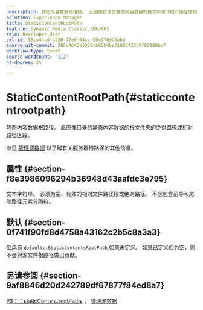 ```yaml
---
description: 静态内容数据根路径。 此图像目录的静态内容数据的根文件夹的绝对路径或相对路径区段。
solution: Experience Manager
title: StaticContentRootPath
feature: Dynamic Media Classic,SDK/API
role: Developer,User
exl-id: 55ca44cd-4330-47e6-94cc-58c078d34bbd
source-git-commit: 206e4643e3926cb85b4be2189743578f88180be7
workflow-type: tm+mt
source-wordcount: '112'
ht-degree: 2%

---
```


# StaticContentRootPath{#staticcontentrootpath}

静态内容数据根路径。 此图像目录的静态内容数据的根文件夹的绝对路径或相对路径区段。

参见 [管理源数据](../../../../../is-api/image-serving-api-ref/c-configuration-and-administration/c-configuration-and-administration.md#concept-1ec4d9f0e58a430cae045761f1ff9173) 以了解有关服务器根路径的其他信息。

## 属性 {#section-f8e3986096294b36948d43aafdc3e795}

文本字符串。 必须为空、有效的相对文件路径段或绝对路径。 不应包含前导和尾随路径元素分隔符。

## 默认 {#section-0f741f90fd8d4758a43162c2b5c8a3a3}

继承自 `default::StaticContentsRootPath` 如果未定义。 如果已定义但为空，则不会对源文件根路径做出贡献。

## 另请参阅 {#section-9af8846d20d242789df67877f84ed8a7}

[PS：：staticContent.rootPaths](../../../../../is-api/image-catalog/image-serving-api-ref/c-image-catalog-reference/c-attributes-reference/r-staticcontentrootpath.md#reference-a2b5368d078349828d282357681bb2a5) ，  [管理源数据](../../../../../is-api/image-serving-api-ref/c-configuration-and-administration/c-configuration-and-administration.md#concept-1ec4d9f0e58a430cae045761f1ff9173)
